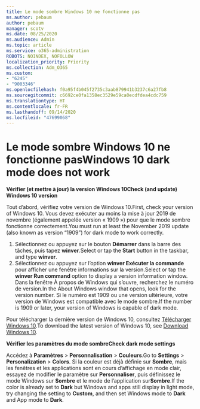 ```yaml
---
title: Le mode sombre Windows 10 ne fonctionne pas
ms.author: pebaum
author: pebaum
manager: scotv
ms.date: 08/25/2020
ms.audience: Admin
ms.topic: article
ms.service: o365-administration
ROBOTS: NOINDEX, NOFOLLOW
localization_priority: Priority
ms.collection: Adm_O365
ms.custom:
- "6245"
- "9003346"
ms.openlocfilehash: f0a95f4b045f2735c3aab879941b3237c6a27fb8
ms.sourcegitcommit: c6692ce0fa1358ec3529e59ca0ecdfdea4cdc759
ms.translationtype: HT
ms.contentlocale: fr-FR
ms.lasthandoff: 09/14/2020
ms.locfileid: "47699068"
---
```

# <a name="windows-10-dark-mode-does-not-work"></a><span data-ttu-id="bfe06-102">Le mode sombre Windows 10 ne fonctionne pas</span><span class="sxs-lookup"><span data-stu-id="bfe06-102">Windows 10 dark mode does not work</span></span>

<span data-ttu-id="bfe06-103">**Vérifier (et mettre à jour) la version Windows 10**</span><span class="sxs-lookup"><span data-stu-id="bfe06-103">**Check (and update) Windows 10 version**</span></span>

<span data-ttu-id="bfe06-104">Tout d’abord, vérifiez votre version de Windows 10.</span><span class="sxs-lookup"><span data-stu-id="bfe06-104">First, check your version of Windows 10.</span></span> <span data-ttu-id="bfe06-105">Vous devez exécuter au moins la mise à jour 2019 de novembre (également appelée version « 1909 ») pour que le mode sombre fonctionne correctement.</span><span class="sxs-lookup"><span data-stu-id="bfe06-105">You must run at least the November 2019 update (also known as version “1909”) for dark mode to work correctly.</span></span>  

1. <span data-ttu-id="bfe06-106">Sélectionnez ou appuyez sur le bouton **Démarrer** dans la barre des tâches, puis tapez  **winver**.</span><span class="sxs-lookup"><span data-stu-id="bfe06-106">Select or tap the **Start** button in the taskbar, and type  **winver**.</span></span> 
2. <span data-ttu-id="bfe06-107">Sélectionnez ou appuyez sur l’option **winver Exécuter la commande** pour afficher une fenêtre informations sur la version.</span><span class="sxs-lookup"><span data-stu-id="bfe06-107">Select or tap the **winver Run command** option to display a version information window.</span></span>
    <span data-ttu-id="bfe06-108">Dans la fenêtre À propos de Windows qui s’ouvre, recherchez le numéro de version.</span><span class="sxs-lookup"><span data-stu-id="bfe06-108">In the About Windows window that opens, look for the version number.</span></span> <span data-ttu-id="bfe06-109">Si le numéro est 1909 ou une version ultérieure, votre version de Windows est compatible avec le mode sombre.</span><span class="sxs-lookup"><span data-stu-id="bfe06-109">If the number is 1909 or later, your version of Windows is capable of dark mode.</span></span>

<span data-ttu-id="bfe06-110">Pour télécharger la dernière version de Windows 10, consultez [Télécharger Windows 10](https://www.microsoft.com/software-download/windows10).</span><span class="sxs-lookup"><span data-stu-id="bfe06-110">To download the latest version of Windows 10, see [Download Windows 10](https://www.microsoft.com/software-download/windows10).</span></span>

<span data-ttu-id="bfe06-111">**Vérifier les paramètres du mode sombre**</span><span class="sxs-lookup"><span data-stu-id="bfe06-111">**Check dark mode settings**</span></span>

<span data-ttu-id="bfe06-112">Accédez à **Paramètres** > **Personnalisation** > **Couleurs**.</span><span class="sxs-lookup"><span data-stu-id="bfe06-112">Go to **Settings** > **Personalization** > **Colors**.</span></span> <span data-ttu-id="bfe06-113">Si la couleur est déjà définie sur  **Sombre**, mais les fenêtres et les applications sont en cours d’affichage en mode clair, essayez de modifier le paramètre sur  **Personnaliser**, puis définissez le mode Windows sur **Sombre** et le mode de l’application sur**Sombre**.</span><span class="sxs-lookup"><span data-stu-id="bfe06-113">If the color is already set to  **Dark** but Windows and apps still display in light mode, try changing the setting to  **Custom**, and then set Windows mode to **Dark** and App mode to **Dark**.</span></span>